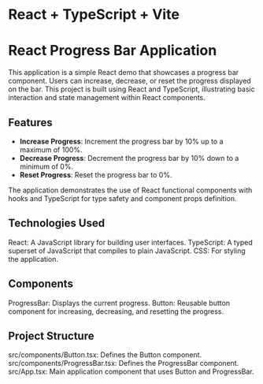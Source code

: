 # React + TypeScript + Vite

# React Progress Bar Application

This application is a simple React demo that showcases a progress bar component. Users can increase, decrease, or reset the progress displayed on the bar. This project is built using React and TypeScript, illustrating basic interaction and state management within React components.

## Features

- **Increase Progress**: Increment the progress bar by 10% up to a maximum of 100%.
- **Decrease Progress**: Decrement the progress bar by 10% down to a minimum of 0%.
- **Reset Progress**: Reset the progress bar to 0%.

The application demonstrates the use of React functional components with hooks and TypeScript for type safety and component props definition.

## Technologies Used
React: A JavaScript library for building user interfaces.
TypeScript: A typed superset of JavaScript that compiles to plain JavaScript.
CSS: For styling the application.


## Components
ProgressBar: Displays the current progress.
Button: Reusable button component for increasing, decreasing, and resetting the progress.

## Project Structure
src/components/Button.tsx: Defines the Button component.
src/components/ProgressBar.tsx: Defines the ProgressBar component.
src/App.tsx: Main application component that uses Button and ProgressBar.